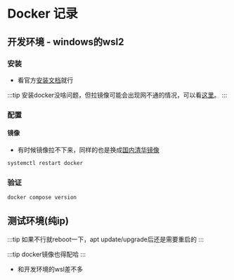 # Docker 记录

## 开发环境 - windows的wsl2

### 安装

- 看官方[安装文档](https://docs.docker.com/engine/install/ubuntu/)就行

:::tip
安装docker没啥问题，但拉镜像可能会出现网不通的情况，可以看[这里](https://www.cnblogs.com/OneSeting/p/18532166)。
:::

### 配置

#### 镜像
- 有时候镜像拉不下来，同样的也是换成[国内清华镜像](https://mirrors.tuna.tsinghua.edu.cn/help/docker-ce/)

```bash
systemctl restart docker
```

### 验证

```bash
docker compose version
```

## 测试环境(纯ip)

:::tip
如果不行就reboot一下，apt update/upgrade后还是需要重启的
:::

:::tip
docker镜像也得配哈
:::

- 和开发环境的wsl差不多
